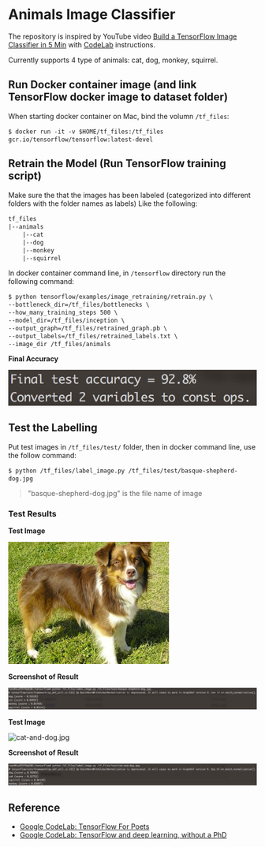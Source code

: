 # Animals Image Classifier

The repository is inspired by YouTube video [Build a TensorFlow Image Classifier in 5 Min](https://www.youtube.com/watch?v=QfNvhPx5Px8) with [CodeLab](https://codelabs.developers.google.com/codelabs/tensorflow-for-poets/index.html) instructions.

Currently supports 4 type of animals: cat, dog, monkey, squirrel.


## Run Docker container image (and link TensorFlow docker image to dataset folder)
When starting docker container on Mac, bind the volumn `/tf_files`:

```
$ docker run -it -v $HOME/tf_files:/tf_files gcr.io/tensorflow/tensorflow:latest-devel
```

## Retrain the Model (Run TensorFlow training script)
Make sure the that the images has been labeled (categorized into different folders with the folder names as labels)
Like the following:

```
tf_files
|--animals
    |--cat
    |--dog
    |--monkey
    |--squirrel
```

In docker container command line, in `/tensorflow` directory run the following command:
```
$ python tensorflow/examples/image_retraining/retrain.py \
--bottleneck_dir=/tf_files/bottlenecks \
--how_many_training_steps 500 \
--model_dir=/tf_files/inception \
--output_graph=/tf_files/retrained_graph.pb \
--output_labels=/tf_files/retrained_labels.txt \
--image_dir /tf_files/animals
```

**Final Accuracy**

![final_accuracy.jpg](tf_files/screenshot/final_accuracy.jpg)

## Test the Labelling
Put test images in `/tf_files/test/` folder, then in docker command line, use the follow command:

```
$ python /tf_files/label_image.py /tf_files/test/basque-shepherd-dog.jpg
```

>"basque-shepherd-dog.jpg" is the file name of image

### Test Results

**Test Image**

![basque-shepherd-dog.jpg](tf_files/test/basque-shepherd-dog.jpg)

**Screenshot of Result**

![Shepherd Dog Classification Result](tf_files/screenshot/screenshot_result_dog.jpg)

**Test Image**

![cat-and-dog.jpg](tf_files/test/cat-and-dog.jpg)

**Screenshot of Result**

![Shepherd Dog Classification Result](tf_files/screenshot/screenshot_result_cat_and_dog.jpg)


## Reference

- [Google CodeLab: TensorFlow For Poets](https://codelabs.developers.google.com/codelabs/tensorflow-for-poets/index.html)
- [Google CodeLab: TensorFlow and deep learning, without a PhD](https://codelabs.developers.google.com/codelabs/cloud-tensorflow-mnist/index.html)
